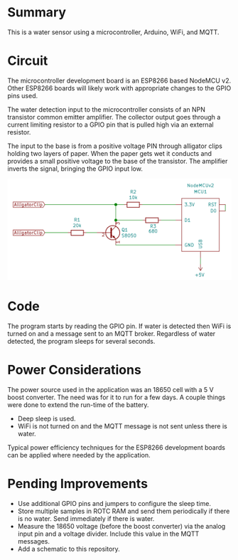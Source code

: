 # Summary

This is a water sensor using a microcontroller, Arduino, WiFi, and MQTT.

# Circuit

The microcontroller development board is an ESP8266 based NodeMCU v2.  Other ESP8266 boards will likely work with appropriate changes to the GPIO pins used.

The water detection input to the microcontroller consists of an NPN transistor common emitter amplifier.  The collector output goes through a current limiting resistor to a GPIO pin that is pulled high via an external resistor.

The input to the base is from a positive voltage PIN through alligator clips holding two layers of paper.  When the paper gets wet it conducts and provides a small positive voltage to the base of the transistor.  The amplifier inverts the signal, bringing the GPIO input low.

![Schematic](https://raw.githubusercontent.com/superfrink/water-sensor/master/electronics/water-sensor/water-sensor-schematic.png)

# Code

The program starts by reading the GPIO pin.  If water is detected then WiFi is turned on and a message sent to an MQTT broker.  Regardless of water detected, the program sleeps for several seconds.

# Power Considerations

The power source used in the application was an 18650 cell with a 5 V boost converter.  The need was for it to run for a few days.  A couple things were done to extend the run-time of the battery.

* Deep sleep is used.
* WiFi is not turned on and the MQTT message is not sent unless there is water.

Typical power efficiency techniques for the ESP8266 development boards can be applied where needed by the application.

# Pending Improvements

* Use additional GPIO pins and jumpers to configure the sleep time.
* Store multiple samples in ROTC RAM and send them periodically if there is no water.  Send immediately if there is water.
* Measure the 18650 voltage (before the boost converter) via the analog input pin and a voltage divider.  Include this value in the MQTT messages.
* Add a schematic to this repository.
